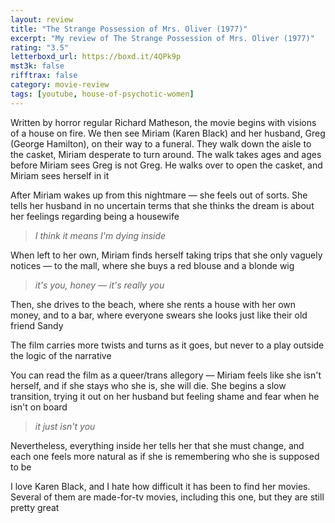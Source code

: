 ```yaml
---
layout: review
title: "The Strange Possession of Mrs. Oliver (1977)"
excerpt: "My review of The Strange Possession of Mrs. Oliver (1977)"
rating: "3.5"
letterboxd_url: https://boxd.it/4QPk9p
mst3k: false
rifftrax: false
category: movie-review
tags: [youtube, house-of-psychotic-women]
---
```


Written by horror regular Richard Matheson, the movie begins with visions of a house on fire. We then see Miriam (Karen Black) and her husband, Greg (George Hamilton), on their way to a funeral. They walk down the aisle to the casket, Miriam desperate to turn around. The walk takes ages and ages before Miriam sees Greg is not Greg. He walks over to open the casket, and Miriam sees herself in it

After Miriam wakes up from this nightmare — she feels out of sorts. She tells her husband in no uncertain terms that she thinks the dream is about her feelings regarding being a housewife

<blockquote><i>I think it means I'm dying inside</i></blockquote>When left to her own, Miriam finds herself taking trips that she only vaguely notices — to the mall, where she buys a red blouse and a blonde wig
<blockquote><i>it's you, honey — it's really you</i></blockquote>Then, she drives to the beach, where she rents a house with her own money, and to a bar, where everyone swears she looks just like their old friend Sandy

The film carries more twists and turns as it goes, but never to a play outside the logic of the narrative

You can read the film as a queer/trans allegory — Miriam feels like she isn't herself, and if she stays who she is, she will die. She begins a slow transition, trying it out on her husband but feeling shame and fear when he isn't on board

<blockquote><i>it just isn't you</i></blockquote>Nevertheless, everything inside her tells her that she must change, and each one feels more natural as if she is remembering who she is supposed to be

I love Karen Black, and I hate how difficult it has been to find her movies. Several of them are made-for-tv movies, including this one, but they are still pretty great
